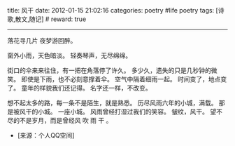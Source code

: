 title: 风干
date: 2012-01-15 21:02:16
categories: poetry #life poetry
tags: [诗歌,散文,随记]  # <!--more-->
reward: true

---

落花寻几片
夜梦游回醉。

窗外小雨，天色暗淡。
轻奏琴声，无尽绵绵。

<!--more-->

街口的伞来来往住，有一把在角落停了许久。
多少久，遗失的只是几秒钟的微笑。
即使是下雨，也不必刻意撑着伞。
空气中隔着细雨一起。
时间变了，地点变了。
童年的样貌我们还记得。
名字还一样，不改变。

想不起太多的路，每一条不是陌生，就是熟悉。
历尽风雨六年的小城，满载。
那是被风干的小城。
一座小城。
风雨曾经打湿过我们的笑容。
皱纹，风干。
望不尽的不是岁月，而是曾经风 吹 雨 干 。


- [来源：个人QQ空间]
